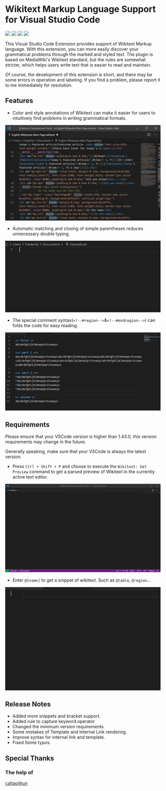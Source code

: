 # Wikitext Markup Language Support for Visual Studio Code

[![](https://img.shields.io/badge/license-MIT-blue)](https://raw.githubusercontent.com/Frederisk/Wikitext-VSCode-Extension/master/LICENSE.txt)
[![](https://img.shields.io/badge/twitter-%40rwfholme-blue)](https://twitter.com/rwfholme)
[![](https://img.shields.io/badge/wikitext-Visual%20Studio%20Market-blueviolet)](https://marketplace.visualstudio.com/items?itemName=RoweWilsonFrederiskHolme.wikitext)
[![](https://img.shields.io/badge/wikitext-Github-green)](https://github.com/Frederisk/Wikitext-VSCode-Extension)

This Visual Studio Code Extension provides support of Wikitext Markup language. With this extension, you can more easily discover your grammatical problems through the marked and styled text. The plugin is based on MediaWiki's Wikitext standard, but the rules are somewhat stricter, which helps users write text that is easier to read and maintain.

Of course, the development of this extension is short, and there may be some errors in operation and labeling. If you find a problem, please report it to me immediately for resolution.

## Features

- Color and style annotations of Wikitext can make it easier for users to intuitively find problems in writing grammatical formats. <br />
<img src="./.asset/Code-mainPage.png" width="500"/>

- Automatic matching and closing of simple parentheses reduces unnecessary double typing. <br />
<img src="./.asset/Code-video.gif" width="500"/>

- The special comment syntax\(`<!--#region-->`&`<!--#endregion-->`\) can folds the code for easy reading. <br />
<img src="./.asset/Code-region.gif" width="500"/>

## Requirements

Please ensure that your VSCode version is higher than 1.43.0, this version requirements may change in the future.

Generally speaking, make sure that your VSCode is always the latest version.

- Press `Ctrl + Shift + P` and choose to execute the `Wikitext: Get Preview` command to get a parsed preview of Wikitext in the currently active text editor.<br />
<img src="./.asset/Code-previewer.gif" width="500">

- Enter `@[name]` to get a snippet of wikitext. Such as `@table`, `@region`...<br />
<img src="./.asset/Code-snippets.gif" width="500">

## Release Notes
- Added more snippets and bracket support.
- Added rule to capture keyword.operator
- Changed the minimum version requirements.
- Some mistakes of Template and Internal Link rendering.
- Improve syntax for internal link and template.
- Fixed Some typos.

## Special Thanks
### The help of
[caltaojihun](https://github.com/caltaojihun)

<!-- ## Extension Settings
Include if your extension adds any VS Code settings through the `contributes.configuration` extension point.
For example:
This extension contributes the following settings:
* `myExtension.enable`: enable/disable this extension
* `myExtension.thing`: set to `blah` to do something -->
<!-- ## Known Issues
Calling out known issues can help limit users opening duplicate issues against your extension. -->
